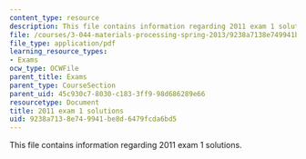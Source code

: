 ```yaml
---
content_type: resource
description: This file contains information regarding 2011 exam 1 solutions.
file: /courses/3-044-materials-processing-spring-2013/9238a7138e749941be8d6479fcda6bd5_MIT3_044S13_2011exam1solns.pdf
file_type: application/pdf
learning_resource_types:
- Exams
ocw_type: OCWFile
parent_title: Exams
parent_type: CourseSection
parent_uid: 45c930c7-8030-c183-3ff9-98d686289e66
resourcetype: Document
title: 2011 exam 1 solutions
uid: 9238a713-8e74-9941-be8d-6479fcda6bd5
---
```

This file contains information regarding 2011 exam 1 solutions.

